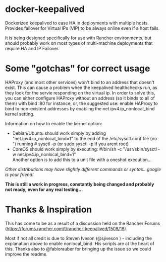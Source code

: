 # docker-keepalived
Dockerized keepalived to ease HA in deployments with multiple hosts.  Provides failover for Virtual IPs (VIP) to be always online even if a host fails.

It is being designed specifically for use with Rancher environments, but should probably work on most types of multi-machine deployments that require
HA and IP Failover.

# Some "gotchas" for correct usage

HAProxy (and most other services) won't bind to an address that doesn't exist.  This can cause a problem when the keepalived healthchecks run, as they look for the servie responding on the virtual ip.  In order to solve this, you can either configure HAProxy without an address (so it binds to all of them) with bind :80 for instance, or, the suggested use: enable HAProxy to bind to non-existent addresses by enabling the net.ipv4.ip_nonlocal_bind kernel setting.

Information on how to enable the kernel option:
- Debian/Ubuntu should work simply by
  adding "net.ipv4.ip_nonlocal_bind=1" to the end of the /etc/sysctl.conf file (no ") 
  running # sysctl -p (or sudo sysctl -p if you arent root)
- CoreOS should work simply by executing: 
  #/bin/sh -c "/usr/sbin/sysctl -w net.ipv4.ip_nonlocal_bind=1"   
  Another option is to add this to a unit file with a oneshot execution...
  
*Other distributions may have slightly different commands or syntax...google is your friend!*

**This is still a work in progress, constantly being changed and probably not ready, even for any real testing...**

# Thanks & Inspiration
This has come to be as a result of a discussion held on the Rancher Forums (https://forums.rancher.com/t/rancher-keepalived/1508/16).

Most if not all credit is due to Steven Iveson (@sjiveson ) - including the explanation above to enable nonlocal_bind. His scripts are at the heart of this.   Thanks also to @fabiorauber for bringing up the issue so we could improve the readme.
